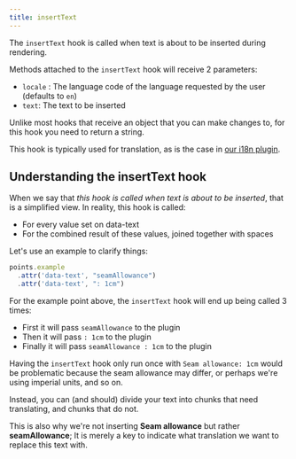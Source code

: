 ```yaml
---
title: insertText
---
```


The `insertText` hook is called when text is about to be inserted during rendering.

Methods attached to the `insertText` hook will receive 2 parameters:

-   `locale` : The language code of the language requested by the user (defaults to `en`)
-   `text`: The text to be inserted

Unlike most hooks that receive an object that you can make changes to,
for this hook you need to return a string.

This hook is typically used for translation, as is the case
in [our i18n plugin](/reference/plugins/i18n/).

## Understanding the insertText hook

When we say that _this hook is called when text is about to be inserted_, that is a simplified view.
In reality, this hook is called:

-   For every value set on data-text
-   For the combined result of these values, joined together with spaces

Let's use an example to clarify things:

```js
points.example
  .attr('data-text', "seamAllowance")
  .attr('data-text', ": 1cm")
```

For the example point above, the `insertText` hook will end up being called 3 times:

-   First it will pass `seamAllowance` to the plugin
-   Then it will pass `: 1cm` to the plugin
-   Finally it will pass `seamAllowance : 1cm` to the plugin

Having the `insertText` hook only run once with `Seam allowance: 1cm` would be problematic because
the seam allowance may differ, or perhaps we're using imperial units, and so on.

Instead, you can (and should) divide your text into chunks that need translating, and chunks that do not.

This is also why we're not inserting **Seam allowance** but rather **seamAllowance**;
It is merely a key to indicate what translation we want to replace this text with.
